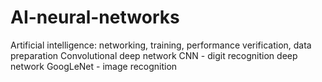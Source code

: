 # AI-neural-networks
Artificial intelligence: networking, training, performance verification, data preparation Convolutional deep network CNN - digit recognition deep network GoogLeNet - image recognition
